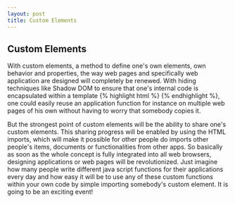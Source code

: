 ```yaml
---
layout: post
title: Custom Elements
---
```


## Custom Elements

<p>
With custom elements, a method to define one's own elements, own behavior and properties, 
the way web pages and specifically web application are designed will completely be renewed. 
With hiding techniques like Shadow DOM to ensure that one's internal code is encapsulated within a template {% highlight html %} <template>...</template> {% endhighlight %}, 
one could easily reuse an application function for instance on multiple web pages of his own without having to worry that somebody copies it.
</p>
<p>
But the strongest point of custom elements will be the ability to share one's custom elements. 
This sharing progress will be enabled by using the HTML imports, which will make it possible for other people do 
imports other people's items, documents or functionalities from other apps. So basically as soon as the whole concept 
is fully integrated into all web browsers, designing applications or web pages will be revolutionized. Just imagine how 
many people write different java script functions for their applications every day and how easy it will be to use any of
these custom functions within your own code by simple importing somebody's custom element. It is going to be an exciting event!
<p>
